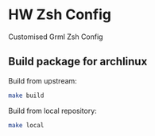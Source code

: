 # HW Zsh Config
Customised Grml Zsh Config

## Build package for archlinux
Build from upstream:
```sh
make build
```

Build from local repository:
```sh
make local
```

